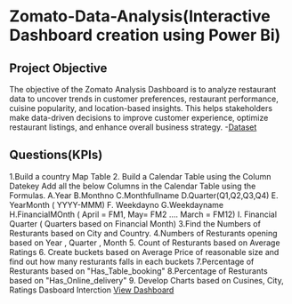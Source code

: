 # Zomato-Data-Analysis(Interactive Dashboard creation using Power Bi)
## Project Objective
The objective of the Zomato Analysis Dashboard is to analyze restaurant data to uncover trends in customer preferences, restaurant performance, cuisine popularity, and location-based insights. This helps stakeholders make data-driven decisions to improve customer experience, optimize restaurant listings, and enhance overall business strategy.
-<a href="https://github.com/neha-gif-ab/Data-Analysis-Dashboard/blob/main/Zomato%20Dataset.zip">Dataset</a>

## Questions(KPIs)
1.Build a country Map Table
2. Build a Calendar Table using the Column Datekey
  Add all the below Columns in the Calendar Table using the Formulas.
   A.Year
   B.Monthno
   C.Monthfullname
   D.Quarter(Q1,Q2,Q3,Q4)
   E. YearMonth ( YYYY-MMM)
   F. Weekdayno
   G.Weekdayname
   H.FinancialMOnth ( April = FM1, May= FM2  …. March = FM12)
   I. Financial Quarter ( Quarters based on Financial Month)
3.Find the Numbers of Resturants based on City and Country.
4.Numbers of Resturants opening based on Year , Quarter , Month
5. Count of Resturants based on Average Ratings
6. Create buckets based on Average Price of reasonable size and find out how many resturants falls in each buckets
7.Percentage of Resturants based on "Has_Table_booking"
8.Percentage of Resturants based on "Has_Online_delivery"
9. Develop Charts based on Cusines, City, Ratings
Dasboard Interction <a href="https://github.com/neha-gif-ab/Data-Analysis-Dashboard/blob/main/Screenshot%20(50).png">View Dashboard</a>
